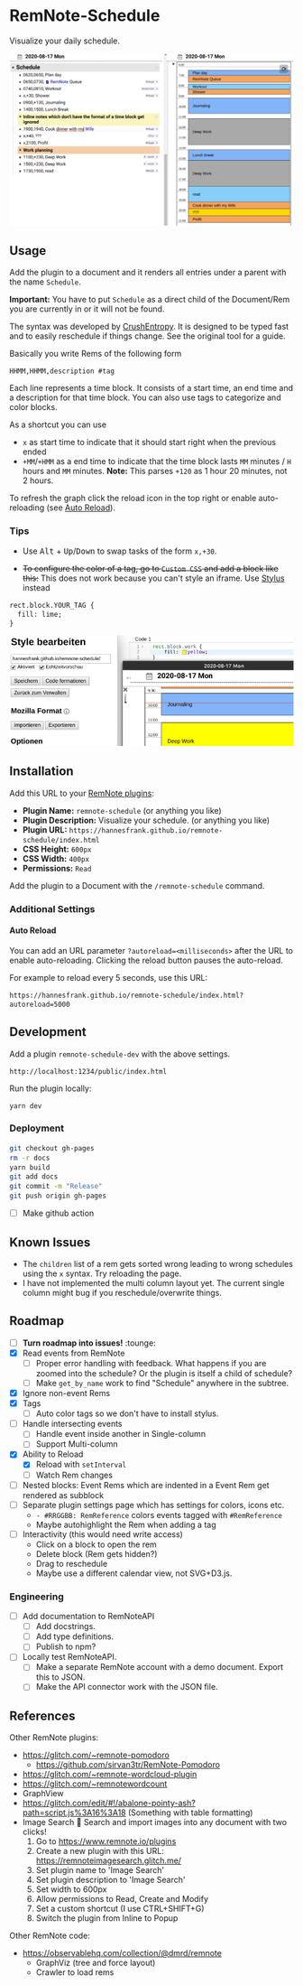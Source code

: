 # RemNote-Schedule

Visualize your daily schedule.

![Demo](images/demo.png)

## Usage

Add the plugin to a document and it renders all entries under a parent with the name `Schedule`.

**Important:** You have to put `Schedule` as a direct child of
the Document/Rem you are currently in or it will not be found.

The syntax was developed by [CrushEntropy](https://crushentropy.com/). It is designed to be typed fast and to easily reschedule if things change. See the original tool for a guide.

Basically you write Rems of the following form

```
HHMM,HHMM,description #tag
```

Each line represents a time block. It consists of a start time, an end time and a description for that time block.
You can also use tags to categorize and color blocks.

As a shortcut you can use

- `x` as start time to indicate that it should start right when the previous ended
- `+MM`/`+HMM` as a end time to indicate that the time block lasts `MM` minutes / `H` hours and `MM` minutes. **Note:** This parses `+120` as 1 hour 20 minutes, not 2 hours.

To refresh the graph click the reload icon in the top right or enable auto-reloading (see [Auto Reload](#auto-reload)).

### Tips

- Use <kbd>Alt</kbd> + <kbd>Up</kbd>/<kbd>Down</kbd> to swap tasks of the form `x,+30`.

- ~~To configure the color of a tag, go to `Custom CSS` and add a block like this:~~ This does not work because you can't style an iframe. Use [Stylus](https://github.com/openstyles/stylus) instead

```
rect.block.YOUR_TAG {
  fill: lime;
}
```

![Stylus Settings](images/stylus-settings.png)

## Installation

Add this URL to your [RemNote plugins](https://www.remnote.io/plugins):

- **Plugin Name:** `remnote-schedule` (or anything you like)
- **Plugin Description:** Visualize your schedule. (or anything you like)
- **Plugin URL:** `https://hannesfrank.github.io/remnote-schedule/index.html`
- **CSS Height:** `600px`
- **CSS Width:** `400px`
- **Permissions:** `Read`

Add the plugin to a Document with the `/remnote-schedule` command.

### Additional Settings

#### Auto Reload

You can add an URL parameter `?autoreload=<milliseconds>` after the URL to enable auto-reloading. Clicking the reload button pauses the auto-reload.

For example to reload every 5 seconds, use this URL:

```
https://hannesfrank.github.io/remnote-schedule/index.html?autoreload=5000
```

## Development

Add a plugin `remnote-schedule-dev` with the above settings.

```
http://localhost:1234/public/index.html
```

Run the plugin locally:

```
yarn dev
```

### Deployment

```sh
git checkout gh-pages
rm -r docs
yarn build
git add docs
git commit -m "Release"
git push origin gh-pages
```

- [ ] Make github action

## Known Issues

- The `children` list of a rem gets sorted wrong leading to wrong schedules using the `x` syntax. Try reloading the page.
- I have not implemented the multi column layout yet. The current single column might bug if you reschedule/overwrite things.

## Roadmap

- [ ] **Turn roadmap into issues!** :tounge:
- [x] Read events from RemNote
  - [ ] Proper error handling with feedback. What happens if you are zoomed into the schedule? Or the plugin is itself a child of schedule?
  - [ ] Make `get_by_name` work to find "Schedule" anywhere in the subtree.
- [x] Ignore non-event Rems
- [x] Tags
  - [ ] Auto color tags so we don't have to install stylus.
- [ ] Handle intersecting events
  - [ ] Handle event inside another in Single-column
  - [ ] Support Multi-column
- [x] Ability to Reload
  - [x] Reload with `setInterval`
  - [ ] Watch Rem changes
- [ ] Nested blocks: Event Rems which are indented in a Event Rem get rendered as subblock
- [ ] Separate plugin settings page which has settings for colors, icons etc.
  - `- #RRGGBB: RemReference` colors events tagged with `#RemReference`
  - Maybe autohighlight the Rem when adding a tag
- [ ] Interactivity (this would need write access)
  - Click on a block to open the rem
  - Delete block (Rem gets hidden?)
  - Drag to reschedule
  - Maybe use a different calendar view, not SVG+D3.js.

### Engineering

- [ ] Add documentation to RemNoteAPI
  - [ ] Add docstrings.
  - [ ] Add type definitions.
  - [ ] Publish to npm?
- [ ] Locally test RemNoteAPI.
  - [ ] Make a separate RemNote account with a demo document. Export this to JSON.
  - [ ] Make the API connector work with the JSON file.

## References

Other RemNote plugins:

- https://glitch.com/~remnote-pomodoro
  - https://github.com/sirvan3tr/RemNote-Pomodoro
- https://glitch.com/~remnote-wordcloud-plugin
- https://glitch.com/~remnotewordcount
- GraphView
- https://glitch.com/edit/#!/abalone-pointy-ash?path=script.js%3A16%3A18 (Something with table formatting)
- Image Search :mag_right: Search and import images into any document with two clicks!
  1. Go to https://www.remnote.io/plugins
  2. Create a new plugin with this URL: https://remnoteimagesearch.glitch.me/
  3. Set plugin name to 'Image Search'
  4. Set plugin description to 'Image Search'
  5. Set width to 600px
  6. Allow permissions to Read, Create and Modify
  7. Set a custom shortcut (I use CTRL+SHIFT+G)
  8. Switch the plugin from Inline to Popup

Other RemNote code:

- https://observablehq.com/collection/@dmrd/remnote
  - GraphViz (tree and force layout)
  - Crawler to load rems
